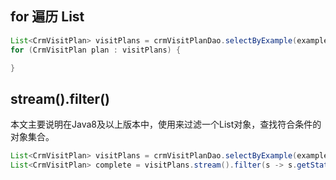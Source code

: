 ## for 遍历 List
```java
List<CrmVisitPlan> visitPlans = crmVisitPlanDao.selectByExample(example);
for (CrmVisitPlan plan : visitPlans) {

}
```

## stream().filter()
本文主要说明在Java8及以上版本中，使用来过滤一个List对象，查找符合条件的对象集合。

```java
List<CrmVisitPlan> visitPlans = crmVisitPlanDao.selectByExample(example);
List<CrmVisitPlan> complete = visitPlans.stream().filter(s -> s.getStatus().equals("done")).collect(Collectors.toList());


```